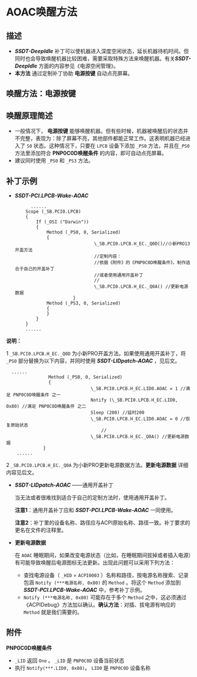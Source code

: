 # AOAC唤醒方法

## 描述

- ***SSDT-DeepIdle*** 补丁可以使机器进入深度空闲状态，延长机器待机时间。但同时也会导致唤醒机器比较困难，需要采取特殊方法来唤醒机器。有关***SSDT-DeepIdle*** 方面的内容参见《电源空闲管理》。
- **本方法** 通过定制补丁协助 **电源按键** 自动点亮屏幕。

## 唤醒方法：电源按键

## 唤醒原理简述

- 一般情况下， **电源按键** 能够唤醒机器。但有些时候，机器被唤醒后的状态并不完整，表现为：除了屏幕不亮，其他部件都能正常工作。这表明机器已经进入了 `S0` 状态。这种情况下，只要在 `LPCB` 设备下添加 `_PS0` 方法，并且在`_PS0` 方法里添加符合 **PNP0C0D唤醒条件** 的内容，即可自动点亮屏幕。 
-  建议同时使用 `_PS0` 和 `_PS3` 方法。

## 补丁示例

- ***SSDT-PCI.LPCB-Wake-AOAC*** 

  ```
  		......
      Scope (_SB.PCI0.LPCB)
      {
          If (_OSI ("Darwin"))
          {
              Method (_PS0, 0, Serialized)
              {
  								\_SB.PCI0.LPCB.H_EC._Q0D()//小新PRO13开盖方法
  								//定制内容：
  								//依据《附件》的《PNP0C0D唤醒条件》，制作适合于自己的开盖补丁
  								//或者使用通用开盖补丁
  								//
  								\_SB.PCI0.LPCB.H_EC._Q0A() //更新电源数据
  						}
              Method (_PS3, 0, Serialized)
              {
              }
          }
      }
      ......
  ```
  

**说明：** 

1  `_SB.PCI0.LPCB.H_EC._Q0D` 为小新PRO开盖方法。如果使用通用开盖补丁，将 `_PS0` 部分替换为以下内容，并同时使用 ***SSDT-LIDpatch-AOAC*** ，见后文。

```
  ......
            	Method (_PS0, 0, Serialized)
            	{
								\_SB.PCI0.LPCB.H_EC.LID0.AOAC = 1 //满足 PNP0C0D唤醒条件 之一
  								Notify (\_SB.PCI0.LPCB.H_EC.LID0, 0x80) //满足 PNP0C0D唤醒条件 之二
								Sleep (200) //延时200
  								\_SB.PCI0.LPCB.H_EC.LID0.AOAC = 0 //恢复原始状态
									//
  								\_SB.PCI0.LPCB.H_EC._Q0A() //更新电源数据
              }
  	......
```

  2  `_SB.PCI0.LPCB.H_EC._Q0A` 为小新PRO更新电源数据方法。**更新电源数据** 详细内容见后文。

- ***SSDT-LIDpatch-AOAC*** ——通用开盖补丁

  当无法或者很难找到适合于自己的定制方法时，使用通用开盖补丁。
  
  **注意1**：通用开盖补丁应和 ***SSDT-PCI.LPCB-Wake-AOAC*** 一同使用。
  
  **注意2**：补丁里的设备名称、路径应与ACPI原始名称、路径一致。补丁要求的更名在文件的注释里。
  
- **更新电源数据** 

  在 `AOAC` 睡眠期间，如果改变电源状态（比如，在睡眠期间拔掉或者插入电源）有可能导致唤醒后电源图标无法更新。出现此问题可以采用下列方法：

  - 查找电源设备（ `_HID` =  `ACPI0003` ）名称和路径，按电源名称搜索、记录包涵 `Notify (***电源名称, 0x80)` 的 `Method` 。将这个 `Method` 添加到 ***SSDT-PCI.LPCB-Wake-AOAC*** 中，参考补丁示例。
  - `Notify (***电源名称, 0x80)` 可能存在于多个 `Method` 之中，这必须通过《ACPIDebug》方法加以确认。**确认方法**：对插、拔电源有响应的 `Method` 就是我们需要的。

## 附件

**PNP0C0D唤醒条件** 

- `_LID`  返回 `One` 。 `_LID` 是 `PNP0C0D` 设备当前状态
- 执行 `Notify(***.LID0, 0x80)`。 `LID0` 是 `PNP0C0D` 设备名称

